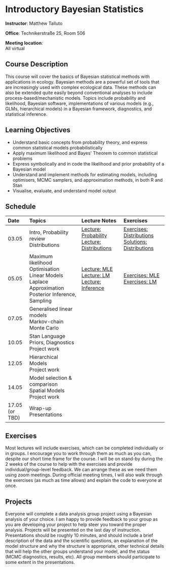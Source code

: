 # Introductory Bayesian Statistics
**Instructor**: Matthew Talluto

**Office**: Technikerstraße 25, Room 506

**Meeting location**:  
All virtual


## Course Description

This course will cover the basics of Bayesian statistical methods with applications in ecology. Bayesian methods are a powerful set of tools that are increasingly used with complex ecological data. These methods can also be extended quite easily beyond conventional analyses to include process-based/mechanistic models. Topics include probability and likelihood, Bayesian software, implementations of various models (e.g., GLMs, hierarchical models) in a Bayesian framework, diagnostics, and statistical inference.

## Learning Objectives

* Understand basic concepts from probability theory, and express common statistical models probabilistically
* Apply maximum likelihood and Bayes' Theorem to common statistical problems
* Express symbolically and in code the likelihood and prior probability of a Bayesian model
* Understand and implement methods for estimating models, including optimisers, MCMC samplers, and approximation methods, in both R and Stan
* Visualise, evaluate, and understand model output


## Schedule

|Date  |Topics                                                    |Lecture Notes |Exercises |
| :--- |  :---                                                                 |   :---    | :--- |
|03.05 |Intro, Probability review<br/>Distributions                          |[Lecture: Probability](1_probability) <br/> [Lecture: Distributions](2_distributions)|[Exercises: Distributions](exercises/2_distributions_ex.html)<br/>[Solutions: Distributions](exercises/2_distributions_soln.html)|
|05.05 |Maximum likelihood<br/>Optimisation<br/>Linear Models<br/>Laplace Approximation<br/>Posterior Inference, Sampling|[Lecture: MLE](3_mle)<br/>[Lecture: LM](4_lm_laplace)<br/>[Lecture: Inference](5_posterior_inference)|[Exercises: MLE](exercises/3_mle_ex.html)<br/>[Exercises: LM](exercises/4_5_lm_exercises.html)|
|07.05 |Generalised linear models<br/>Markov-chain Monte Carlo                 |||
|10.05 |Stan Language<br/>Priors, Diagnostics<br/>Project work                              |||
|12.05 |Hierarchical Models<br/>Project work|||
|14.05|Model selection & comparison<br/>Spatial Models<br/>Project work |||
|17.05<br/>(or TBD)|Wrap-up<br/>Presentations|



## Exercises
Most lectures will include exercises, which can be completed individually or in groups. I encourage you to work through them as much as you can, despite our short time frame for the course. I will be on stand-by during the 2 weeks of the course to help with the exercises and provide individual/group-level feedback. We can arrange these as we need them using zoom meetings. During official meeting times, I will also walk through the exercises (as much as time allows) and explain the code to everyone at once.

## Projects
Everyone will complete a data analysis group project using a Bayesian analysis of your choice. I am happy to provide feedback to your group as you are developing your project to help steer you toward the proper analysis. Projects will be presented on the last day of instruction. Presentations should be roughly 10 minutes, and should include a brief description of the data and the scientific questions, an explanation of the model structure and why the structure is appropriate, other technical details that will help the other groups understand your model, and the status (MCMC diagnostics, results, etc). All group members should participate to some extent in the presentations.




